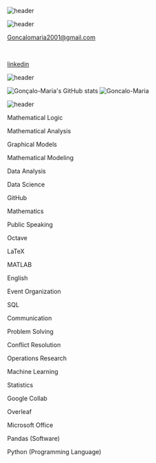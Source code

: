 ![header](https://capsule-render.vercel.app/api?type=transparent&height=75&section=header&text=Gonçalo%20Mendes%20Maria&fontSize=50&fontColor=3a2961&fontAlign=50&desc=Aspiring%20Data%20Analyst&descAlignY=82&descAlign=53&animation=fadeIn) 

![header](https://capsule-render.vercel.app/api?type=transparent&height=75&section=header&text=Social%20Media&fontSize=20&fontColor=3a2961&animation=twinkling&fontAlign=50)

Goncalomaria2001@gmail.com

<br>

[linkedin](https://www.linkedin.com/in/goncalo-mendes-maria/)

 ![header](https://capsule-render.vercel.app/api?type=transparent&height=75&section=header&text=Metrics&fontSize=20&fontColor=3a2961&animation=twinkling&fontAlign=50)

 ![Gonçalo-Maria's GitHub stats](https://github-readme-stats.vercel.app/api?username=Goncalo-Maria-2001&include_all_commits=true&count_private=true)
 ![Goncalo-Maria](https://github-readme-stats.vercel.app/api/top-langs/?username=Goncalo-Maria-2001&layout=compact&theme=default&card_width=275&langs_count=10&hide=C,CMake)
 

 ![header](https://capsule-render.vercel.app/api?type=transparent&height=75&section=header&text=skills%20and%20tools&fontSize=20&fontColor=3a2961&animation=twinkling&fontAlign=50)
 
Mathematical Logic

Mathematical Analysis

Graphical Models

Mathematical Modeling

Data Analysis

Data Science

GitHub

Mathematics

Public Speaking

Octave

LaTeX

MATLAB

English

Event Organization

SQL

Communication

Problem Solving

Conflict Resolution

Operations Research

Machine Learning

Statistics

Google Collab

Overleaf

Microsoft Office

Pandas (Software)

Python (Programming Language)

